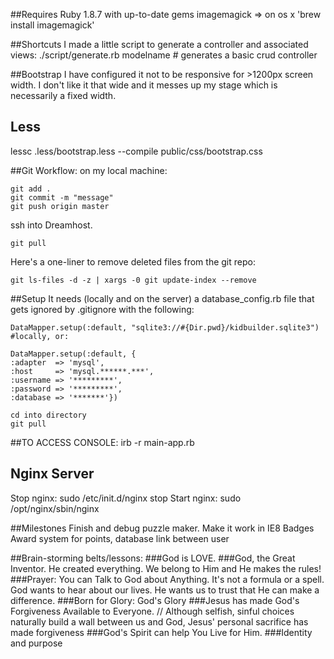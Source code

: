 ##Requires
Ruby 1.8.7 with up-to-date gems
imagemagick => on os x 'brew install imagemagick'

##Shortcuts
I made a little script to generate a controller and associated views:
./script/generate.rb modelname # generates a basic crud controller

##Bootstrap
I have configured it not to be responsive for >1200px screen width. I don't like it that wide and it messes up my stage which is necessarily a fixed width.

## Less
lessc .less/bootstrap.less --compile public/css/bootstrap.css

##Git Workflow:
on my local machine:
	
	git add .
	git commit -m "message"
	git push origin master

ssh into Dreamhost.

	git pull

Here's a one-liner to remove deleted files from the git repo:
	
	git ls-files -d -z | xargs -0 git update-index --remove

##Setup
It needs (locally and on the server) a database_config.rb file that gets ignored by .gitignore with the following:
	
	DataMapper.setup(:default, "sqlite3://#{Dir.pwd}/kidbuilder.sqlite3") #locally, or:

	DataMapper.setup(:default, {
    :adapter  => 'mysql',
    :host     => 'mysql.******.***',
    :username => '*********',
    :password => '*********',
    :database => '*******'})

	cd into directory
	git pull

##TO ACCESS CONSOLE:
	irb -r main-app.rb

## Nginx Server

Stop nginx: sudo /etc/init.d/nginx stop
Start nginx: sudo /opt/nginx/sbin/nginx

##Milestones
Finish and debug puzzle maker. Make it work in IE8
Badges
Award system  for points, 
database link between user

##Brain-storming belts/lessons:
###God is LOVE.
###God, the Great Inventor.
He created everything.
We belong to Him and He makes the rules!
###Prayer: You can Talk to God about Anything.
It's not a formula or a spell. God wants to hear about our lives.
He wants us to trust that He can make a difference.
###Born for Glory: God's Glory
###Jesus has made God's Forgiveness Available to Everyone. // 
Although selfish, sinful choices naturally build a wall between us and God, Jesus' personal sacrifice has made forgiveness 
###God's Spirit can help You Live for Him.
###Identity and purpose
